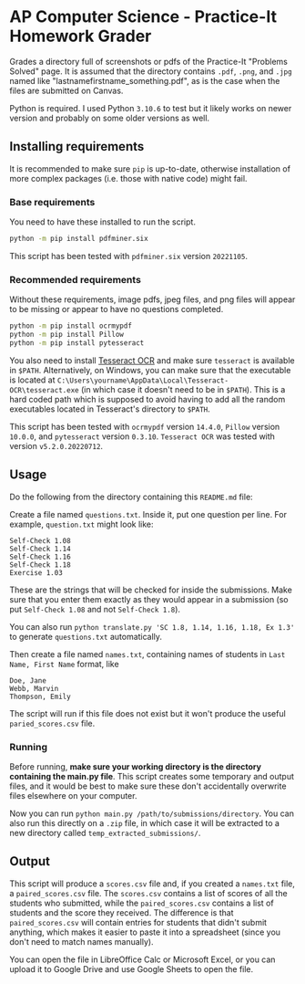 # AP Computer Science - Practice-It Homework Grader

Grades a directory full of screenshots or pdfs of the Practice-It "Problems Solved" page.
It is assumed that the directory contains `.pdf`, `.png`, and `.jpg` named like "lastnamefirstname_something.pdf",
as is the case when the files are submitted on Canvas.

Python is required. I used Python `3.10.6` to test but it likely works on newer version and probably on some older
versions as well.

## Installing requirements

It is recommended to make sure `pip` is up-to-date, otherwise installation of more complex packages (i.e. those
with native code) might fail.

### Base requirements

You need to have these installed to run the script.

```bash
python -m pip install pdfminer.six
```

This script has been tested with `pdfminer.six` version `20221105`.

### Recommended requirements

Without these requirements, image pdfs, jpeg files, and png files will appear to be missing or appear to have no
questions completed.

```bash
python -m pip install ocrmypdf
python -m pip install Pillow
python -m pip install pytesseract
```

You also need to install [Tesseract OCR](https://github.com/tesseract-ocr/tesseract) and make sure `tesseract` is
available in `$PATH`. Alternatively, on Windows, you can make sure that the executable is located at
`C:\Users\yourname\AppData\Local\Tesseract-OCR\tesseract.exe` (in which case it doesn't need to be in `$PATH`).
This is a hard coded path which is supposed to avoid having to add all the random executables located in Tesseract's
directory to `$PATH`.

This script has been tested with `ocrmypdf` version `14.4.0`, `Pillow` version `10.0.0`, and `pytesseract` version
`0.3.10`. `Tesseract OCR` was tested with version `v5.2.0.20220712`.

## Usage

Do the following from the directory containing this `README.md` file:

Create a file named `questions.txt`. Inside it, put one question per line. For example, `question.txt` might look like:
```
Self-Check 1.08
Self-Check 1.14
Self-Check 1.16
Self-Check 1.18
Exercise 1.03
```

These are the strings that will be checked for inside the submissions. Make sure that you enter them exactly as they
would appear in a submission (so put `Self-Check 1.08` and not `Self-Check 1.8`).

You can also run `python translate.py 'SC 1.8, 1.14, 1.16, 1.18, Ex 1.3'` to generate `questions.txt` automatically.

Then create a file named `names.txt`, containing names of students in `Last Name, First Name` format, like
```
Doe, Jane
Webb, Marvin
Thompson, Emily
```

The script will run if this file does not exist but it won't produce the useful `paried_scores.csv` file.

### Running

Before running, **make sure your working directory is the directory containing the main.py file**. This script creates some temporary and output files, and it would be best to make sure these don't accidentally overwrite files elsewhere on your computer.

Now you can run `python main.py /path/to/submissions/directory`. You can also run this directly on a `.zip` file, in
which case it will be extracted to a new directory called `temp_extracted_submissions/`.

## Output

This script will produce a `scores.csv` file and, if you created a `names.txt` file, a `paired_scores.csv` file. The
`scores.csv` contains a list of scores of all the students who submitted, while the `paired_scores.csv` contains a list
of students and the score they received.
The difference is that `paired_scores.csv` will contain entries for students that didn't submit anything, which makes
it easier to paste it into a spreadsheet (since you don't need to match names manually).

You can open the file in LibreOffice Calc or Microsoft Excel, or you can upload it to Google Drive and use Google Sheets
to open the file.
